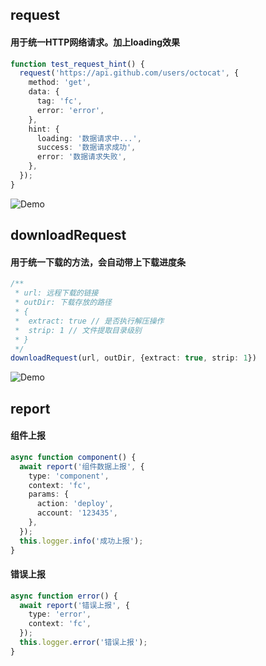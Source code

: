 ## request

#### 用于统一HTTP网络请求。加上loading效果

```typescript
function test_request_hint() {
  request('https://api.github.com/users/octocat', {
    method: 'get',
    data: {
      tag: 'fc',
      error: 'error',
    },
    hint: {
      loading: '数据请求中...',
      success: '数据请求成功',
      error: '数据请求失败',
    },
  });
}
```

![Demo](https://img.alicdn.com/imgextra/i4/O1CN015PTSmc1Kq3TybwnpK_!!6000000001214-1-tps-729-61.gif)

## downloadRequest

#### 用于统一下载的方法，会自动带上下载进度条

```typescript
/**
 * url: 远程下载的链接
 * outDir: 下载存放的路径
 * { 
 *  extract: true // 是否执行解压操作
 *  strip: 1 // 文件提取目录级别
 * }
 */
downloadRequest(url, outDir, {extract: true, strip: 1})
```

![Demo](https://img.alicdn.com/imgextra/i2/O1CN018yjxKC1XdJTAffXBY_!!6000000002946-1-tps-729-61.gif)

## report

#### 组件上报

```typescript
async function component() {
  await report('组件数据上报', {
    type: 'component',
    context: 'fc',
    params: {
      action: 'deploy',
      account: '123435',
    },
  });
  this.logger.info('成功上报');
}
```

#### 错误上报

```typescript
async function error() {
  await report('错误上报', {
    type: 'error',
    context: 'fc',
  });
  this.logger.error('错误上报');
}
```


